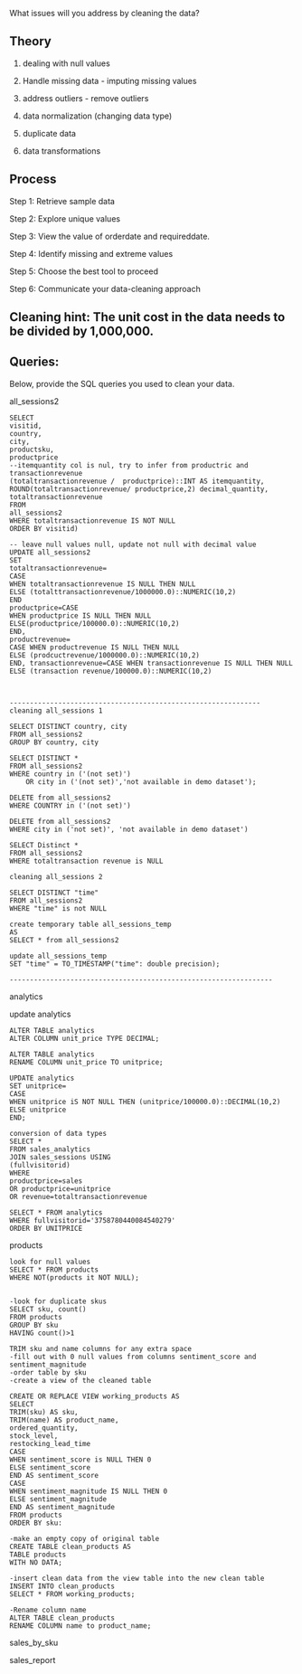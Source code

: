 What issues will you address by cleaning the data?

## Theory

1) dealing with null values

2) Handle missing data - imputing missing values

3) address outliers - remove outliers

4) data normalization (changing data type)

5) duplicate data

6) data transformations


## Process

Step 1: Retrieve sample data

Step 2: Explore unique values

Step 3: View the value of orderdate and requireddate.

Step 4: Identify missing and extreme values

Step 5: Choose the best tool to proceed

Step 6: Communicate your data-cleaning approach



## Cleaning hint: The unit cost in the data needs to be divided by 1,000,000.


## Queries:
Below, provide the SQL queries you used to clean your data.

all_sessions2
```
SELECT
visitid,
country,
city,
productsku,
productprice
--itemquantity col is nul, try to infer from productric and transactionrevenue
(totaltransactionrevenue /  productprice)::INT AS itemquantity,
ROUND(totaltransactionrevenue/ productprice,2) decimal_quantity,
totaltransactionrevenue
FROM
all_sessions2
WHERE totaltransactionrevenue IS NOT NULL
ORDER BY visitid)

-- leave null values null, update not null with decimal value
UPDATE all_sessions2
SET
totaltransactionrevenue=
CASE
WHEN totaltransactionrevenue IS NULL THEN NULL
ELSE (totalttransactionrevenue/1000000.0)::NUMERIC(10,2)
END
productprice=CASE
WHEN productprice IS NULL THEN NULL
ELSE(productprice/100000.0)::NUMERIC(10,2)
END,
productrevenue=
CASE WHEN productrevenue IS NULL THEN NULL
ELSE (prodcuctrevenue/1000000.0)::NUMERIC(10,2)
END, transactionrevenue=CASE WHEN transactionrevenue IS NULL THEN NULL
ELSE (transaction revenue/100000.0)::NUMERIC(10,2)



--------------------------------------------------------------
cleaning all_sessions 1

SELECT DISTINCT country, city
FROM all_sessions2
GROUP BY country, city

SELECT DISTINCT * 
FROM all_sessions2
WHERE country in ('(not set)')
	OR city in ('(not set)','not available in demo dataset');

DELETE from all_sessions2
WHERE COUNTRY in ('(not set)')

DELETE from all_sessions2
WHERE city in ('not set)', 'not available in demo dataset')

SELECT Distinct *
FROM all_sessions2
WHERE totaltransaction revenue is NULL

cleaning all_sessions 2

SELECT DISTINCT "time"
FROM all_sessions2
WHERE "time" is not NULL

create temporary table all_sessions_temp
AS 
SELECT * from all_sessions2

update all_sessions_temp
SET "time" = TO_TIMESTAMP("time": double precision);

-----------------------------------------------------------------
```

analytics


update analytics
```
ALTER TABLE analytics
ALTER COLUMN unit_price TYPE DECIMAL;

ALTER TABLE analytics
RENAME COLUMN unit_price TO unitprice;

UPDATE analytics
SET unitprice=
CASE
WHEN unitprice iS NOT NULL THEN (unitprice/100000.0)::DECIMAL(10,2)
ELSE unitprice
END;

conversion of data types
SELECT *
FROM sales_analytics
JOIN sales_sessions USING
(fullvisitorid)
WHERE 
productprice=sales
OR productprice=unitprice
OR revenue=totaltransactionrevenue

SELECT * FROM analytics
WHERE fullvisitorid='3758780440084540279'
ORDER BY UNITPRICE
```

products
```
look for null values
SELECT * FROM products
WHERE NOT(products it NOT NULL);


-look for duplicate skus
SELECT sku, count()
FROM products
GROUP BY sku
HAVING count()>1

TRIM sku and name columns for any extra space
-fill out with 0 null values from columns sentiment_score and sentiment_magnitude
-order table by sku
-create a view of the cleaned table

CREATE OR REPLACE VIEW working_products AS
SELECT
TRIM(sku) AS sku,
TRIM(name) AS product_name,
ordered_quantity,
stock_level,
restocking_lead_time
CASE
WHEN sentiment_score is NULL THEN 0
ELSE sentiment_score
END AS sentiment_score
CASE
WHEN sentiment_magnitude IS NULL THEN 0
ELSE sentiment_magnitude
END AS sentiment_magnitude
FROM products
ORDER BY sku:

-make an empty copy of original table
CREATE TABLE clean_products AS
TABLE products
WITH NO DATA;

-insert clean data from the view table into the new clean table
INSERT INTO clean_products
SELECT * FROM working_products;

-Rename column name
ALTER TABLE clean_products
RENAME COLUMN name to product_name;
```

sales_by_sku

sales_report
